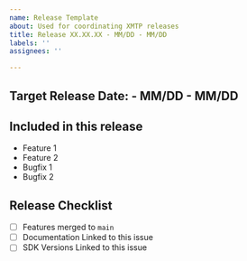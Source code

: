 ```yaml
---
name: Release Template
about: Used for coordinating XMTP releases
title: Release XX.XX.XX - MM/DD - MM/DD
labels: ''
assignees: ''

---
```


## Target Release Date: - MM/DD - MM/DD
<!-- one week range -->

## Included in this release
- Feature 1
- Feature 2
- Bugfix 1
- Bugfix 2

## Release Checklist
- [ ] Features merged to `main`
- [ ] Documentation Linked to this issue
- [ ] SDK Versions Linked to this issue
